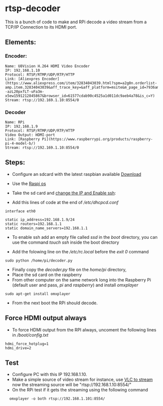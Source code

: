 # rtsp-decoder

This is a bunch of code to make and RPi decode a video stream from a TCP/IP 
Connection to its HDMI port.

## Elements:
  
  ### Encoder:  
    Name: U8Vision H.264 HDMI Video Encoder
    IP: 192.168.1.10
    Protocol: RTSP/RTMP/UDP/RTP/HTTP
    Link: [Aliexpres Encoder](https://www.aliexpress.com/item/32834043039.html?spm=a2g0n.orderlist-amp.item.32834043039&aff_trace_key=&aff_platform=msite&m_page_id=7936amp--azL20pxfLT-uFa3m-x5ew1591212845867&browser_id=61577cdab90c4525a1d011dc9aeb4a78&is_c=Y)
    Stream: rtsp://192.169.1.10:8554/0
  
  ### Decoder
    Name: RPi
    IP: 192.168.1.9
    Protocol: RTSP/RTMP/UDP/RTP/HTTP
    Video Output: HDMI-port
    Link: [Raspberry Pi](https://www.raspberrypi.org/products/raspberry-pi-4-model-b/)
    Stream: rtsp://192.169.1.10:8554/0

## Steps:
- Configure an sdcard with the latest raspbian available [Download](https://www.raspberrypi.org/downloads/)

- Use the [Raspi os](https://www.raspberrypi.org/downloads/raspberry-pi-os/)

- Take the sd card and [change the IP and Enable ssh](https://learn.sparkfun.com/tutorials/headless-raspberry-pi-setup/ethernet-with-static-ip-address):
 - Add this lines of code at the end of */etc/dhcpcd.conf*
```
interface eth0

static ip_address=192.168.1.9/24
static routers=192.168.1.1
static domain_name_servers=192.168.1.1
```
- To enable ssh add an empty file called *ssd* in the *boot* directory, you can use the command *touch ssh* inside the boot directory

- Add the folowing line on the */etc/rc.local* before the *exit 0* command
```
sudo python /home/pi/decoder.py
```
- Finally copy the *decoder.py* file on the *home/pi* directory, 
- Place the sd card on the raspberry
- From other computer on the same network long into the Raspberry Pi (default user and pass, *pi* and *raspberry*) and install *omxplayer*
```
sudo apt-get install omxplayer
```
- From the next boot the RPi should decode.

## Force HDMI output always
- To force HDMI output from the RPI always, uncoment the following lines in */boot/config.txt*
```
hdmi_force_hotplug=1
hdmi_drive=2
```


## Test
- Configure PC with this IP 192.168.1.10.
- Make a simple source of video stream for instance, use [VLC to stream](https://www.howtogeek.com/118075/how-to-stream-videos-and-music-over-the-network-using-vlc/) now the streaming source will be "rtsp://192.168.1.10:8554/"
- On the RPi test if it gets the streaming using the following command
```
  omxplayer -o both rtsp://192.168.1.101:8554/
```


